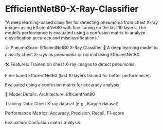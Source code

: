 # EfficientNetB0-X-Ray-Classifier
"A deep learning-based classifier for detecting pneumonia from chest X-ray images using EfficientNetB0 with fine-tuning on the last 10 layers. The model’s performance is evaluated using a confusion matrix to analyze classification accuracy and misclassifications."

🩺 PneumoScan: EfficientNetB0 X-Ray Classifier
🚀 A deep learning model to classify chest X-rays as pneumonia or normal using EfficientNetB0.

🛠 Features:
Trained on chest X-ray images to detect pneumonia.

Fine-tuned EfficientNetB0 (last 10 layers trained for better performance).

Evaluated using a confusion matrix for accuracy analysis.

📜 Model Details:
Architecture: EfficientNetB0

Training Data: Chest X-ray dataset (e.g., Kaggle dataset)

Performance Metrics: Accuracy, Precision, Recall, F1-score

Evaluation: Confusion matrix analysis
